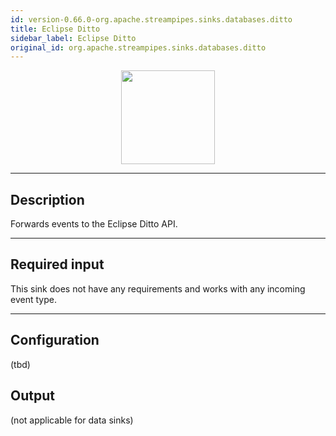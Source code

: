 ```yaml
---
id: version-0.66.0-org.apache.streampipes.sinks.databases.ditto
title: Eclipse Ditto
sidebar_label: Eclipse Ditto
original_id: org.apache.streampipes.sinks.databases.ditto
---
```


<!--
  ~ Licensed to the Apache Software Foundation (ASF) under one or more
  ~ contributor license agreements.  See the NOTICE file distributed with
  ~ this work for additional information regarding copyright ownership.
  ~ The ASF licenses this file to You under the Apache License, Version 2.0
  ~ (the "License"); you may not use this file except in compliance with
  ~ the License.  You may obtain a copy of the License at
  ~
  ~    http://www.apache.org/licenses/LICENSE-2.0
  ~
  ~ Unless required by applicable law or agreed to in writing, software
  ~ distributed under the License is distributed on an "AS IS" BASIS,
  ~ WITHOUT WARRANTIES OR CONDITIONS OF ANY KIND, either express or implied.
  ~ See the License for the specific language governing permissions and
  ~ limitations under the License.
  ~
  -->



<p align="center"> 
    <img src="/docs/img/pipeline-elements/org.apache.streampipes.sinks.databases.ditto/icon.png" width="150px;" class="pe-image-documentation"/>
</p>

***

## Description

Forwards events to the Eclipse Ditto API.

***

## Required input

This sink does not have any requirements and works with any incoming event type.

***

## Configuration

(tbd)

## Output

(not applicable for data sinks)